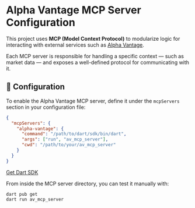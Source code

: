 # Alpha Vantage MCP Server Configuration

This project uses **MCP (Model Context Protocol)** to modularize logic for interacting with external services such as [Alpha Vantage](https://www.alphavantage.co/).

Each MCP server is responsible for handling a specific context — such as market data — and exposes a well-defined protocol for communicating with it.

## 🔧 Configuration

To enable the Alpha Vantage MCP server, define it under the `mcpServers` section in your configuration file:

```json
{
  "mcpServers": {
    "alpha-vantage": {
      "command": "/path/to/dart/sdk/bin/dart",
      "args": ["run", "av_mcp_server"],
      "cwd": "/path/to/your/av_mcp_server"
    }
  }
}

```

[Get Dart SDK](https://dart.dev/get-dart)

From inside the MCP server directory, you can test it manually with:
```code
dart pub get
dart run av_mcp_server
```

